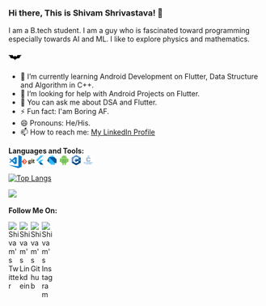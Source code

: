 ### Hi there, This is Shivam Shrivastava! 👋

<!--
**starboy2102/starboy2102** is a ✨ _special_ ✨ repository because its `README.md` (this file) appears on your GitHub profile.-->

I am a B.tech student. I am a guy who is fascinated toward programming especially towards AI and ML. I like to explore physics and mathematics.



<svg xmlns="http://www.w3.org/2000/svg" x="0px" y="0px"
width="26" height="26"
viewBox="0 0 30 30"
style=" fill:#000000;">    <path d="M 0.34765625 11 C -0.00634375 11 -0.12173438 11.478812 0.19726562 11.632812 C 1.9542656 12.475813 4.5126563 14.197328 4.2226562 16.986328 C 4.1666562 17.517328 4.6163906 17.974422 5.1503906 17.982422 C 7.7463906 18.019422 13.92 18.58 15 23 C 16.08 18.58 22.253609 18.018469 24.849609 17.980469 C 25.383609 17.972469 25.832344 17.516375 25.777344 16.984375 C 25.487344 14.195375 28.045734 12.474859 29.802734 11.630859 C 30.122734 11.477859 30.006344 11 29.652344 11 L 20.773438 11 C 20.338437 11 19.958516 11.293797 19.853516 11.716797 C 19.656516 12.512797 19.240047 13.71 18.498047 13.875 C 17.436047 14.125 16.394531 14.512219 16.269531 13.824219 C 16.269531 13.276219 16.146406 12.593031 16.066406 12.207031 C 16.048406 12.121031 15.926438 12.113266 15.898438 12.197266 L 15.5625 13.1875 C 15.5625 13.1875 15.438 13 15 13 C 14.563 13 14.4375 13.1875 14.4375 13.1875 L 14.101562 12.197266 C 14.073563 12.113266 13.951594 12.121031 13.933594 12.207031 C 13.853594 12.593031 13.730469 13.276219 13.730469 13.824219 C 13.605469 14.512219 12.563953 14.125 11.501953 13.875 C 10.759953 13.711 10.343484 12.513797 10.146484 11.716797 C 10.041484 11.293797 9.6635156 11 9.2285156 11 L 0.34765625 11 z"></path></svg>


- 🌱 I’m currently learning Android Development on Flutter, Data Structure and Algorithm in C++.
- 🤔 I’m looking for help with Android Projects on Flutter.
- 💬 You can ask me about DSA and Flutter.
- ⚡ Fun fact: I'am Boring AF.
- 😄 Pronouns: He/His.
- 📫 How to reach me:  [My LinkedIn Profile](https://www.linkedin.com/in/shivam-shrivastava-1ab2841a3/)



**Languages and Tools:**  
<img align="left" alt="Visual Studio Code" width="26px" src="https://raw.githubusercontent.com/github/explore/80688e429a7d4ef2fca1e82350fe8e3517d3494d/topics/visual-studio-code/visual-studio-code.png" />
<code><img height="20" src="https://raw.githubusercontent.com/github/explore/80688e429a7d4ef2fca1e82350fe8e3517d3494d/topics/flutter/flutter.png"></code>
<code><img height="20" src="https://raw.githubusercontent.com/github/explore/80688e429a7d4ef2fca1e82350fe8e3517d3494d/topics/dart/dart.png"></code>
<code><img height="20" src="https://raw.githubusercontent.com/github/explore/80688e429a7d4ef2fca1e82350fe8e3517d3494d/topics/android/android.png"></code>
<code><img height="20" src="https://raw.githubusercontent.com/github/explore/80688e429a7d4ef2fca1e82350fe8e3517d3494d/topics/cpp/cpp.png"></code>
<code><img height="20" src="https://raw.githubusercontent.com/github/explore/80688e429a7d4ef2fca1e82350fe8e3517d3494d/topics/c/c.png"></code>
<img align="left" alt="Git" width="26px" src="https://raw.githubusercontent.com/github/explore/80688e429a7d4ef2fca1e82350fe8e3517d3494d/topics/git/git.png" />

<div align="centre">
<!-- 
<a href="https://github.com/starboy2102">
  <img align="center" src="https://github-readme-stats.vercel.app/api/top-langs/?username=starboy2102&&show_icons=true&title_color=ffffff&icon_color=bb2acf&text_color=daf7dc&bg_color=123456" /> -->
  
  [![Top Langs](https://github-readme-stats.vercel.app/api/top-langs/?username=starboy2102&layout=compact&title_color=ffffff&icon_color=bb2acf&text_color=daf7dc&bg_color=123456)](https://github.com/starboy2102/github-readme-stats)
  
</a> <img src="https://github-readme-stats.vercel.app/api?username=starboy2102&&show_icons=true&title_color=ffffff&icon_color=bb2acf&text_color=daf7dc&bg_color=123456">
</div>

**Follow Me On:**
  
  <a href="https://twitter.com/_starboy2102">
  <img align="left" alt="Shivam's Twitter" width="22px" src="https://cdn.jsdelivr.net/npm/simple-icons@v3/icons/twitter.svg" />
</a>
<a href="https://www.linkedin.com/in/shivam-shrivastava-1ab2841a3/">
  <img align="left" alt="Shivam's Linkdein" width="22px" src="https://cdn.jsdelivr.net/npm/simple-icons@v3/icons/linkedin.svg" />
</a>
<a href="https://github.com/starboy2102">
  <img align="left" alt="Shivam's Github" width="22px" src="https://cdn.jsdelivr.net/npm/simple-icons@v3/icons/github.svg" />
</a>
<a href="https://www.instagram.com/_starboy2102/">
  <img align="left" alt="Shivam's Instagram" width="22px" src="https://cdn.jsdelivr.net/npm/simple-icons@v3/icons/instagram.svg" />
</a>

